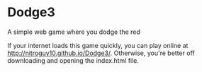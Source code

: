 # Dodge3
A simple web game where you dodge the red

If your internet loads this game quickly, you can play online at http://nitroguy10.github.io/Dodge3/.
Otherwise, you're better off downloading and opening the index.html file.
